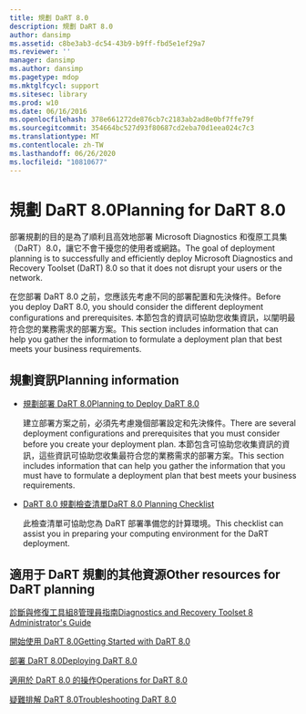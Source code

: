 ```yaml
---
title: 規劃 DaRT 8.0
description: 規劃 DaRT 8.0
author: dansimp
ms.assetid: c8be3ab3-dc54-43b9-b9ff-fbd5e1ef29a7
ms.reviewer: ''
manager: dansimp
ms.author: dansimp
ms.pagetype: mdop
ms.mktglfcycl: support
ms.sitesec: library
ms.prod: w10
ms.date: 06/16/2016
ms.openlocfilehash: 378e661272de876cb7c2183ab2ad8e0bf7ffe79f
ms.sourcegitcommit: 354664bc527d93f80687cd2eba70d1eea024c7c3
ms.translationtype: MT
ms.contentlocale: zh-TW
ms.lasthandoff: 06/26/2020
ms.locfileid: "10810677"
---
```

# <span data-ttu-id="c3708-103">規劃 DaRT 8.0</span><span class="sxs-lookup"><span data-stu-id="c3708-103">Planning for DaRT 8.0</span></span>


<span data-ttu-id="c3708-104">部署規劃的目的是為了順利且高效地部署 Microsoft Diagnostics 和復原工具集（DaRT）8.0，讓它不會干擾您的使用者或網路。</span><span class="sxs-lookup"><span data-stu-id="c3708-104">The goal of deployment planning is to successfully and efficiently deploy Microsoft Diagnostics and Recovery Toolset (DaRT) 8.0 so that it does not disrupt your users or the network.</span></span>

<span data-ttu-id="c3708-105">在您部署 DaRT 8.0 之前，您應該先考慮不同的部署配置和先決條件。</span><span class="sxs-lookup"><span data-stu-id="c3708-105">Before you deploy DaRT 8.0, you should consider the different deployment configurations and prerequisites.</span></span> <span data-ttu-id="c3708-106">本節包含的資訊可協助您收集資訊，以闡明最符合您的業務需求的部署方案。</span><span class="sxs-lookup"><span data-stu-id="c3708-106">This section includes information that can help you gather the information to formulate a deployment plan that best meets your business requirements.</span></span>

## <span data-ttu-id="c3708-107">規劃資訊</span><span class="sxs-lookup"><span data-stu-id="c3708-107">Planning information</span></span>


-   [<span data-ttu-id="c3708-108">規劃部署 DaRT 8.0</span><span class="sxs-lookup"><span data-stu-id="c3708-108">Planning to Deploy DaRT 8.0</span></span>](planning-to-deploy-dart-80-dart-8.md)

    <span data-ttu-id="c3708-109">建立部署方案之前，必須先考慮幾個部署設定和先決條件。</span><span class="sxs-lookup"><span data-stu-id="c3708-109">There are several deployment configurations and prerequisites that you must consider before you create your deployment plan.</span></span> <span data-ttu-id="c3708-110">本節包含可協助您收集資訊的資訊，這些資訊可協助您收集最符合您的業務需求的部署方案。</span><span class="sxs-lookup"><span data-stu-id="c3708-110">This section includes information that can help you gather the information that you must have to formulate a deployment plan that best meets your business requirements.</span></span>

-   [<span data-ttu-id="c3708-111">DaRT 8.0 規劃檢查清單</span><span class="sxs-lookup"><span data-stu-id="c3708-111">DaRT 8.0 Planning Checklist</span></span>](dart-80-planning-checklist-dart-8.md)

    <span data-ttu-id="c3708-112">此檢查清單可協助您為 DaRT 部署準備您的計算環境。</span><span class="sxs-lookup"><span data-stu-id="c3708-112">This checklist can assist you in preparing your computing environment for the DaRT deployment.</span></span>

## <a href="" id="other-resources-for-dart-planning-"></a><span data-ttu-id="c3708-113">適用于 DaRT 規劃的其他資源</span><span class="sxs-lookup"><span data-stu-id="c3708-113">Other resources for DaRT planning</span></span>


[<span data-ttu-id="c3708-114">診斷與修復工具組8管理員指南</span><span class="sxs-lookup"><span data-stu-id="c3708-114">Diagnostics and Recovery Toolset 8 Administrator's Guide</span></span>](index.md)

[<span data-ttu-id="c3708-115">開始使用 DaRT 8.0</span><span class="sxs-lookup"><span data-stu-id="c3708-115">Getting Started with DaRT 8.0</span></span>](getting-started-with-dart-80-dart-8.md)

[<span data-ttu-id="c3708-116">部署 DaRT 8.0</span><span class="sxs-lookup"><span data-stu-id="c3708-116">Deploying DaRT 8.0</span></span>](deploying-dart-80-dart-8.md)

[<span data-ttu-id="c3708-117">適用於 DaRT 8.0 的操作</span><span class="sxs-lookup"><span data-stu-id="c3708-117">Operations for DaRT 8.0</span></span>](operations-for-dart-80-dart-8.md)

[<span data-ttu-id="c3708-118">疑難排解 DaRT 8.0</span><span class="sxs-lookup"><span data-stu-id="c3708-118">Troubleshooting DaRT 8.0</span></span>](troubleshooting-dart-80-dart-8.md)

 

 





